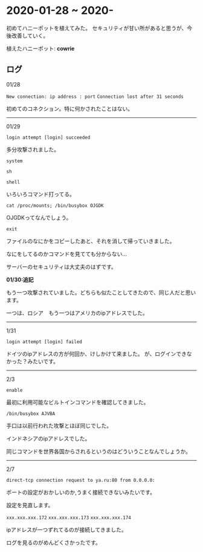 # 2020-01-28 ~ 2020-

初めてハニーポットを植えてみた。
セキュリティが甘い所があると思うが、今後改善していく。

植えたハニーポット: **cowrie**

## ログ
01/28

`New connection: ip address : port`
`Connection lost after 31 seconds`

初めてのコネクション。特に何かされたことはない。

- - -

01/29

`login attempt [login] succeeded`

多分攻撃されました。


`system`

`sh`

`shell`

いろいろコマンド打ってる。


`cat /proc/mounts; /bin/busybox OJGDK`

OJGDKってなんでしょう。


`exit`

ファイルのなにかをコピーしたあと、それを消して帰っていきました。


なにをしてるのかコマンドを見てても分からない...

サーバーのセキュリティは大丈夫のはずです。

**01/30:追記**

もう一つ攻撃されていました。どちらも似たことしてきたので、同じ人だと思います。

一つは、ロシア　もう一つはアメリカのipアドレスでした。

- - -

1/31

`login attempt [login] failed`

ドイツのipアドレスの方が何回か、けしかけて来ました。
が、ログインできなかった？みたいです。

- - -

2/3

`enable`

最初に利用可能なビルトインコマンドを確認してきました。

`/bin/busybox AJVBA`

手口は以前行われた攻撃とほぼ同じでした。

インドネシアのipアドレスでした。

同じコマンドを世界各国からされるというのはどういうことなんでしょうか。

- - -

2/7

`direct-tcp connection request to ya.ru:80 from 0.0.0.0:`

ポートの設定がおかしいのか,うまく接続できないみたいです。

設定を見直します。

`xxx.xxx.xxx.172` `xxx.xxx.xxx.173` `xxx.xxx.xxx.174`

ipアドレスが一つずれてるのが接続してきました。

ログを見るのがめんどくさかったです。
